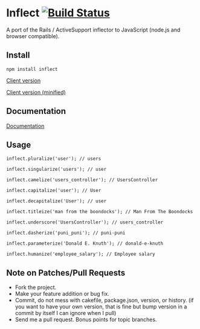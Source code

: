 # Inflect [![Build Status](https://secure.travis-ci.org/MSNexploder/inflect.png)](http://travis-ci.org/MSNexploder/inflect)

A port of the Rails / ActiveSupport inflector to JavaScript (node.js and browser compatible).

## Install

    npm install inflect

[Client version](https://raw.github.com/MSNexploder/inflect/master/client/inflect.js)

[Client version (minified)](https://raw.github.com/MSNexploder/inflect/master/client/inflect.min.js)

## Documentation

[Documentation](http://msnexploder.github.com/inflect)

## Usage

    inflect.pluralize('user'); // users

    inflect.singularize('users'); // user

    inflect.camelize('users_controller'); // UsersController

    inflect.capitalize('user'); // User

    inflect.decapitalize('User'); // user

    inflect.titleize('man from the boondocks'); // Man From The Boondocks

    inflect.underscore('UsersController'); // users_controller

    inflect.dasherize('puni_puni'); // puni-puni

    inflect.parameterize('Donald E. Knuth'); // donald-e-knuth

    inflect.humanize('employee_salary'); // Employee salary

## Note on Patches/Pull Requests

* Fork the project.
* Make your feature addition or bug fix.
* Commit, do not mess with cakefile, package.json, version, or history. (if you want to have your own version, that is fine but bump version in a commit by itself I can ignore when I pull)
* Send me a pull request. Bonus points for topic branches.
